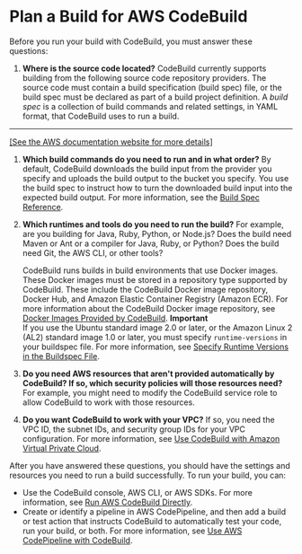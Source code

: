 # Plan a Build for AWS CodeBuild<a name="planning"></a>

Before you run your build with CodeBuild, you must answer these questions:

1. **Where is the source code located?** CodeBuild currently supports building from the following source code repository providers\. The source code must contain a build specification \(build spec\) file, or the build spec must be declared as part of a build project definition\. A *build spec* is a collection of build commands and related settings, in YAML format, that CodeBuild uses to run a build\.  
****    
[\[See the AWS documentation website for more details\]](http://docs.aws.amazon.com/codebuild/latest/userguide/planning.html)

1. **Which build commands do you need to run and in what order?** By default, CodeBuild downloads the build input from the provider you specify and uploads the build output to the bucket you specify\. You use the build spec to instruct how to turn the downloaded build input into the expected build output\. For more information, see the [Build Spec Reference](build-spec-ref.md)\.

1. **Which runtimes and tools do you need to run the build?** For example, are you building for Java, Ruby, Python, or Node\.js? Does the build need Maven or Ant or a compiler for Java, Ruby, or Python? Does the build need Git, the AWS CLI, or other tools? 

   CodeBuild runs builds in build environments that use Docker images\. These Docker images must be stored in a repository type supported by CodeBuild\. These include the CodeBuild Docker image repository, Docker Hub, and Amazon Elastic Container Registry \(Amazon ECR\)\. For more information about the CodeBuild Docker image repository, see [Docker Images Provided by CodeBuild](build-env-ref-available.md)\.
**Important**  
If you use the Ubuntu standard image 2\.0 or later, or the Amazon Linux 2 \(AL2\) standard image 1\.0 or later, you must specify `runtime-versions` in your buildspec file\. For more information, see [Specify Runtime Versions in the Buildspec File](build-spec-ref.md#runtime-versions-buildspec-file)\.

1. **Do you need AWS resources that aren't provided automatically by CodeBuild? If so, which security policies will those resources need?** For example, you might need to modify the CodeBuild service role to allow CodeBuild to work with those resources\. 

1. **Do you want CodeBuild to work with your VPC?** If so, you need the VPC ID, the subnet IDs, and security group IDs for your VPC configuration\. For more information, see [Use CodeBuild with Amazon Virtual Private Cloud](vpc-support.md)\.

After you have answered these questions, you should have the settings and resources you need to run a build successfully\. To run your build, you can:
+ Use the CodeBuild console, AWS CLI, or AWS SDKs\. For more information, see [Run AWS CodeBuild Directly](how-to-run.md)\.
+ Create or identify a pipeline in AWS CodePipeline, and then add a build or test action that instructs CodeBuild to automatically test your code, run your build, or both\. For more information, see [Use AWS CodePipeline with CodeBuild](how-to-create-pipeline.md)\.